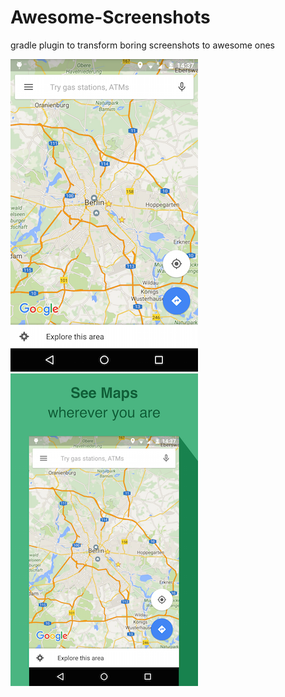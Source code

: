 # Awesome-Screenshots
gradle plugin to transform boring screenshots to awesome ones

![alt text](https://github.com/sdoward/Awesome-Screenshots/blob/master/art/before.png "before")         ![alt text](https://github.com/sdoward/Awesome-Screenshots/blob/master/art/after.png "after")
